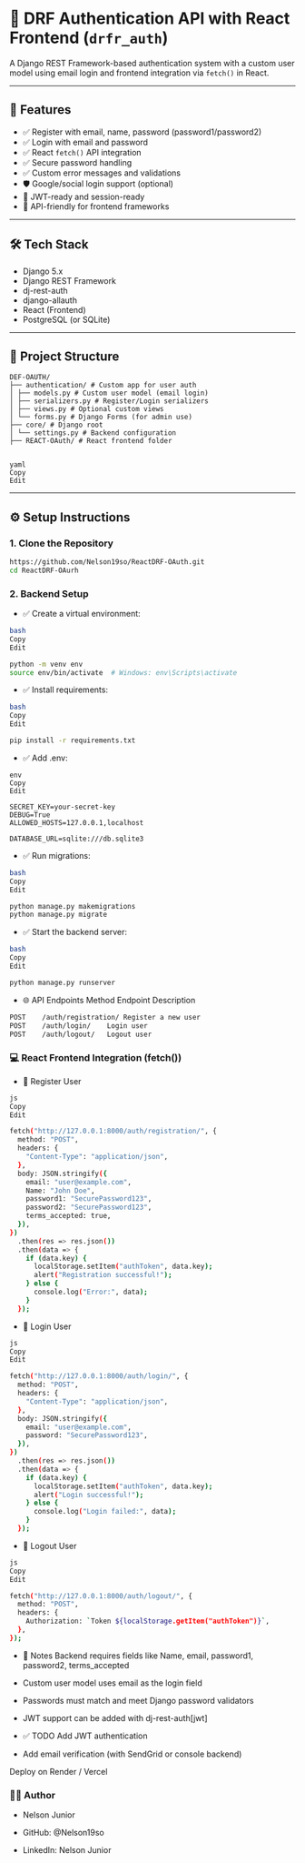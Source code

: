 # 🔐 DRF Authentication API with React Frontend (`drfr_auth`)

A Django REST Framework-based authentication system with a custom user model using email login and frontend integration via `fetch()` in React.

---

## 🚀 Features

- ✅ Register with email, name, password (password1/password2)
- ✅ Login with email and password
- ✅ React `fetch()` API integration
- ✅ Secure password handling
- ✅ Custom error messages and validations
- 🛡️ Google/social login support (optional)
- 🔐 JWT-ready and session-ready
- 🧪 API-friendly for frontend frameworks

---

## 🛠️ Tech Stack

- Django 5.x
- Django REST Framework
- dj-rest-auth
- django-allauth
- React (Frontend)
- PostgreSQL (or SQLite)

---

## 📁 Project Structure
```
DEF-OAUTH/
├── authentication/ # Custom app for user auth
│ ├── models.py # Custom user model (email login)
│ ├── serializers.py # Register/Login serializers
│ ├── views.py # Optional custom views
│ └── forms.py # Django Forms (for admin use)
├── core/ # Django root
│ └── settings.py # Backend configuration
├── REACT-OAuth/ # React frontend folder


yaml
Copy
Edit
```

---

## ⚙️ Setup Instructions

### 1. Clone the Repository

```bash
https://github.com/Nelson19so/ReactDRF-OAuth.git
cd ReactDRF-OAurh
``` 
### 2. Backend Setup


- ✅ Create a virtual environment:
```bash
bash
Copy
Edit

python -m venv env
source env/bin/activate  # Windows: env\Scripts\activate
```


- ✅ Install requirements:
```bash
bash
Copy
Edit

pip install -r requirements.txt
```

- ✅ Add .env:
```
env
Copy
Edit

SECRET_KEY=your-secret-key
DEBUG=True
ALLOWED_HOSTS=127.0.0.1,localhost

DATABASE_URL=sqlite:///db.sqlite3
```

- ✅ Run migrations:
```bash
bash
Copy
Edit

python manage.py makemigrations
python manage.py migrate
```

- ✅ Start the backend server:
```bash
bash
Copy
Edit

python manage.py runserver
```

- 🌐 API Endpoints
Method	Endpoint	Description
```bash
POST	/auth/registration/	Register a new user
POST	/auth/login/	Login user
POST	/auth/logout/	Logout user
```


### 💻 React Frontend Integration (fetch())

- 🔐 Register User
```bash
js
Copy
Edit

fetch("http://127.0.0.1:8000/auth/registration/", {
  method: "POST",
  headers: {
    "Content-Type": "application/json",
  },
  body: JSON.stringify({
    email: "user@example.com",
    Name: "John Doe",
    password1: "SecurePassword123",
    password2: "SecurePassword123",
    terms_accepted: true,
  }),
})
  .then(res => res.json())
  .then(data => {
    if (data.key) {
      localStorage.setItem("authToken", data.key);
      alert("Registration successful!");
    } else {
      console.log("Error:", data);
    }
  });
```


- 🔑 Login User
```bash
js
Copy
Edit

fetch("http://127.0.0.1:8000/auth/login/", {
  method: "POST",
  headers: {
    "Content-Type": "application/json",
  },
  body: JSON.stringify({
    email: "user@example.com",
    password: "SecurePassword123",
  }),
})
  .then(res => res.json())
  .then(data => {
    if (data.key) {
      localStorage.setItem("authToken", data.key);
      alert("Login successful!");
    } else {
      console.log("Login failed:", data);
    }
  });
```


- 🚪 Logout User
```bash
js
Copy
Edit

fetch("http://127.0.0.1:8000/auth/logout/", {
  method: "POST",
  headers: {
    Authorization: `Token ${localStorage.getItem("authToken")}`,
  },
});
``` 


- 🧠 Notes
Backend requires fields like Name, email, password1, password2, terms_accepted

- Custom user model uses email as the login field

- Passwords must match and meet Django password validators

- JWT support can be added with dj-rest-auth[jwt]

- ✅ TODO
 Add JWT authentication

- Add email verification (with SendGrid or console backend)

Deploy on Render / Vercel

### 🧑‍💻 Author
- Nelson Junior

- GitHub: @Nelson19so

- LinkedIn: Nelson Junior

